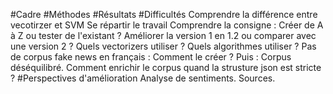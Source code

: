 #Cadre
#Méthodes
#Résultats
#Difficultés
Comprendre la différence entre vecotirzer et SVM
Se répartir le travail
Comprendre la consigne : Créer de A à Z ou tester de l'existant ? Améliorer la version 1 en 1.2 ou comparer avec une version 2 ? Quels vectorizers utiliser ? Quels algorithmes utiliser ?
Pas de corpus fake news en français : Comment le créer ? Puis : Corpus déséquilibré. Comment enrichir le corpus quand la strusture json est stricte ?
#Perspectives d'amélioration
Analyse de sentiments. Sources.
